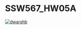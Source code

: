 # SSW567_HW05A

[![dwarshb](https://circleci.com/gh/dwarshb/SSW567_HW04A.svg?branch=HW05a_Mocking&style=svg)](https://app.circleci.com/pipelines/github/dwarshb/SSW567_HW04A)
